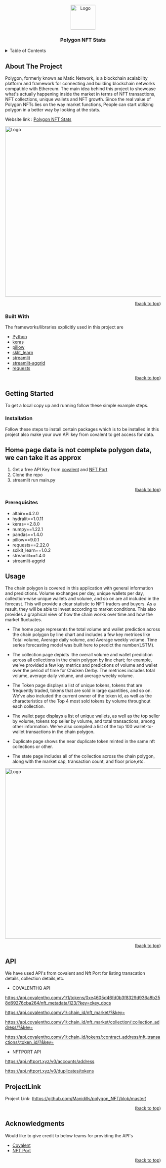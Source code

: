 

<!-- PROJECT LOGO -->

<br />
<div align="center">
    <img src="https://www.logo.wine/a/logo/Ethereum/Ethereum-Logo.wine.svg" alt="Logo" width="80" height="80">
  <h3 align="center">Polygon NFT Stats</h3>
</div>


<!-- TABLE OF CONTENTS -->
<details>
  <summary>Table of Contents</summary>
  <ol>
    <li>
      <a href="#about-the-project">About The Project</a>
      <ul>
        <li><a href="#built-with">Built With</a></li>
      </ul>
    </li>
    <li>
      <a href="#getting-started">Getting Started</a>
      <ul>
        <li><a href="#prerequisites">Prerequisites</a></li>
        <li><a href="#installation">Installation</a></li>
      </ul>
    </li>
    <li><a href="#Usage">Application Insights</a></li>
    <li><a href="#API">API's </a></li>
    <li><a href="#ProjectLink">Project Link</a></li>
    <li><a href="#Acknowledgments">Acknowledgments</a></li>
  </ol>
</details>


<!-- ABOUT THE PROJECT -->
## About The Project

Polygon, formerly known as Matic Network, is a blockchain scalability platform 
and framework for connecting and building blockchain networks compatible
with Ethereum. The main idea behind this project to showcase what's actually happening inside the market in terms 
of NFT transactions, NFT collections, unique wallets and NFT growth. Since the real value of Polygon NFTs lies on the way market functions, 
People can start utilizing polygon in a better way by looking at the stats. 

Website link : [Polygon NFT Stats](https://share.streamlit.io/manidills/polygon_nft/main.py)


<img src="https://user-images.githubusercontent.com/91189264/152693313-38be3f76-1945-4d07-9988-b1bdc32462df.png" alt="Logo" width="1300" height="550">


<p align="right">(<a href="#top">back to top</a>)</p>


### Built With

The frameworks/libraries explicitly used in this project are

* [Python](python.org)
* [keras](https://keras.io/)
* [pillow](https://pillow.readthedocs.io/en/stable/)
* [sklit_learn](https://scikit-learn.org/stable/)
* [streamlit](https://streamlit.io/)
* [streamlit-aggrid](https://pypi.org/project/streamlit-aggrid/)
* [requests](https://docs.python-requests.org/en/latest/)


<p align="right">(<a href="#top">back to top</a>)</p>


## Getting Started

To get a local copy up and running follow these simple example steps.


### Installation

Follow these steps to install certain packages which is to be installed in this project also make your own 
API key from covalent to get access for data.

## Home page data is not complete polygon data, we can take it as approx 

1. Get a free API Key from [covalent](https://www.covalenthq.com/) and [NFT Port](https://www.nftport.xyz/)
2. Clone the repo
3. streamlit run main.py

<p align="right">(<a href="#top">back to top</a>)</p>

### Prerequisites

* altair==4.2.0
* hydralit==1.0.11
* keras==2.8.0
* numpy==1.22.1
* pandas==1.4.0
* pillow==9.0.1
* requests==2.22.0
* scikit_learn==1.0.2
* streamlit==1.4.0
* streamlit-aggrid



## Usage

The chain polygon is covered in this application with general information and predictions.
Volume exchanges per day, unique wallets per day, collection-wise unique wallets and volume, and 
so on are all included in the forecast. This will provide a clear statistic to NFT traders and buyers. 
As a result, they will be able to invest according to market conditions. This also provides a graphical view of 
how the chain works over time and how the market fluctuates.


* The home page represents the total volume and wallet prediction across the chain polygon by line chart and includes a few key metrices 
like Total volume, Average daily volume, and Average weekly volume. Time series forecasting model was built here to predict the number(LSTM).

* The collection page depicts  the overall volume and wallet prediction across all collections in the chain polygon by line chart; for example, 
we've provided a few key metrics and predictions of volume and wallet over the period of time for Chicken Derby. The metrices includes total volume, average daily volume, and average weekly volume.

* The Token page displays a list of unique tokens, tokens that are frequently traded, tokens that are sold in large quantities, and so on. 
We've also included the current owner of the token id, as well as the characteristics of the Top 4 most sold tokens by volume throughout each collection.

* The wallet page displays a list of unique wallets, as well as the top seller by volume, tokens top seller by volume, and total transactions, 
among other information. We've also compiled a list of the top 100 wallet-to-wallet transactions in the chain polygon.

* Duplicate page shows the near duplicate token minted in the same nft collections or other.

* The state page includes all of the collectios across the chain polygon, along with the market cap, transaction count, and floor price,etc.

<img src="https://user-images.githubusercontent.com/91189264/152693486-79f0d69f-077d-432d-812d-4a15a017b133.png" alt="Logo" width="1300" height="550">


<p align="right">(<a href="#top">back to top</a>)</p>



<!-- CONTRIBUTING -->
## API

We have used API's from covalent and Nft Port for listing transcation details, collection details,etc.


* COVALENTHQ API

https://api.covalenthq.com/v1/1/tokens/0xe4605d46fd0b3f8329d936a8b258d69276cba264/nft_metadata/123/?key=ckey_docs

https://api.covalenthq.com/v1/:chain_id/nft_market/?&key=

https://api.covalenthq.com/v1/:chain_id/nft_market/collection/:collection_address/?&key=

https://api.covalenthq.com/v1/:chain_id/tokens/:contract_address/nft_transactions/:token_id/?&key=

* NFTPORT API

https://api.nftport.xyz/v0/accounts/address

https://api.nftport.xyz/v0/duplicates/tokens

## ProjectLink


Project Link: (https://github.com/Manidills/polygon_NFT/blob/master)

<p align="right">(<a href="#top">back to top</a>)</p>

## Acknowledgments

Would like to give credit to below teams for providing the API's

* [Covalent](https://www.covalenthq.com/)
* [NFT Port](https://www.nftport.xyz/)

<p align="right">(<a href="#top">back to top</a>)</p>





